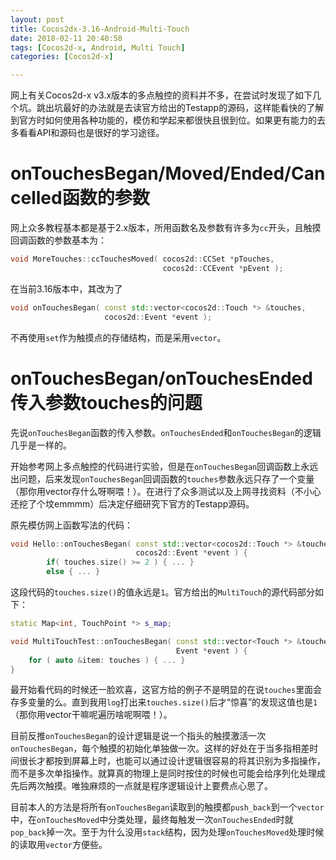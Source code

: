 ```yaml
---
layout: post
title: Cocos2dx-3.16-Android-Multi-Touch
date: 2018-02-11 20:40:58
tags: [Cocos2d-x, Android, Multi Touch]
categories: [Cocos2d-x]

---
```


网上有关Cocos2d-x v3.x版本的多点触控的资料并不多，在尝试时发现了如下几个坑。跳出坑最好的办法就是去读官方给出的Testapp的源码，这样能看快的了解到官方时如何使用各种功能的，模仿和学起来都很快且很到位。如果更有能力的去多看看API和源码也是很好的学习途径。

<!-- more -->

# onTouchesBegan/Moved/Ended/Cancelled函数的参数

网上众多教程基本都是基于2.x版本，所用函数名及参数有许多为`cc`开头，且触摸回调函数的参数基本为：
``` c++
void MoreTouches::ccTouchesMoved( cocos2d::CCSet *pTouches,
                                  cocos2d::CCEvent *pEvent );
```
在当前3.16版本中，其改为了
``` c++
void onTouchesBegan( const std::vector<cocos2d::Touch *> &touches,
                     cocos2d::Event *event );
```
不再使用`set`作为触摸点的存储结构，而是采用`vector`。

# onTouchesBegan/onTouchesEnded传入参数touches的问题

先说`onTouchesBegan`函数的传入参数。`onTouchesEnded`和`onTouchesBegan`的逻辑几乎是一样的。

开始参考网上多点触控的代码进行实验，但是在`onTouchesBegan`回调函数上永远出问题，后来发现`onTouchesBegan`回调函数的`touches`参数永远只存了一个变量（那你用vector存什么呀啊喂！）。在进行了众多测试以及上网寻找资料（不小心还挖了个坟emmmm）后决定仔细研究下官方的Testapp源码。

原先模仿网上函数写法的代码：
``` c++
void Hello::onTouchesBegan( const std::vector<cocos2d::Touch *> &touches,
                            cocos2d::Event *event ) {
        if( touches.size() >= 2 ) { ... }
        else { ... }
```
这段代码的`touches.size()`的值永远是`1`。官方给出的`MultiTouch`的源代码部分如下：
``` c++
static Map<int, TouchPoint *> s_map;

void MultiTouchTest::onTouchesBegan( const std::vector<Touch *> &touches,
                                     Event *event ) {
    for ( auto &item: touches ) { ... }
}
```
最开始看代码的时候还一脸欢喜，这官方给的例子不是明显的在说`touches`里面会存多变量的么。直到我用`log`打出来`touches.size()`后才“惊喜”的发现这值也是`1`（那你用vector干嘛呢遍历啥呢啊喂！）。

目前反推`onTouchesBegan`的设计逻辑是说一个指头的触摸激活一次`onTouchesBegan`，每个触摸的初始化单独做一次。这样的好处在于当多指相差时间很长才都按到屏幕上时，也能可以通过设计逻辑很容易的将其识别为多指操作，而不是多次单指操作。就算真的物理上是同时按住的时候也可能会给序列化处理成先后两次触摸。唯独麻烦的一点就是程序逻辑设计上要费点心思了。

目前本人的方法是将所有`onTouchesBegan`读取到的触摸都`push_back`到一个`vector`中，在`onTouchesMoved`中分类处理，最终每触发一次`onTouchesEnded`时就`pop_back`掉一次。至于为什么没用`stack`结构，因为处理`onTouchesMoved`处理时候的读取用`vector`方便些。
